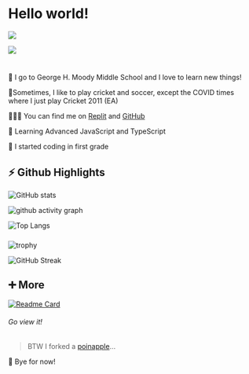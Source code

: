 # **Hello world!** #
![](https://img.shields.io/badge/Profile%20views-7,426-blue)

[![](https://img.shields.io/badge/GitHubSkyline-2021-blue)](https://skyline.github.com/G0RG3/2021)
#
🏫 I go to George H. Moody Middle School and I love to learn new things!

🏏Sometimes, I like to play cricket and soccer, except the COVID times where I just play Cricket 2011 (EA)

👨🏻‍💻 You can find me on [Replit](http://repl.it/@G0RG3) and [GitHub](http://github.com/G0RG31)

🌱 Learning Advanced JavaScript and TypeScript

🤯 I started coding in first grade

##

## **⚡ Github Highlights** ##

![GitHub stats](https://github-readme-stats.vercel.app/api?username=Tr1angular&show_icons=true&theme=react)

![github activity graph](https://activity-graph.herokuapp.com/graph?username=Tr1angular&theme=rogue)

![Top Langs](https://github-readme-stats.vercel.app/api/top-langs/?username=Tr1angular&layout=compact&theme=react)

###
###
![trophy](https://github-profile-trophy.vercel.app/?username=Tr1angular&theme=nord)

![GitHub Streak](https://github-readme-streak-stats.herokuapp.com/?user=Tr1angular&theme=react)


##

## **➕ More** ##

[![Readme Card](https://github-readme-stats.vercel.app/api/pin/?username=Tr1angular&repo=Oregon-Trail&theme=react)](https://github.com/Tr1angular/Oregon-Trail)
###### Go view it!
> BTW I forked a [poinapple](https://github.com/Tr1angular/poinapple)...

👋 Bye for now!
